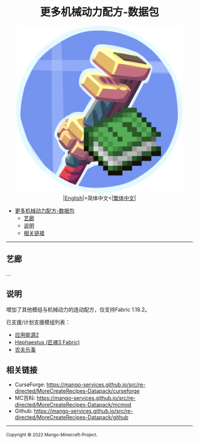 <div align="center">

# 更多机械动力配方-数据包
![icon](../img/icon/icon_450x450.png)  
|[English](../README.md)|>简体中文<|[繁体中文](./README.zho-Hant_TW.md)|

</div>

- [更多机械动力配方-数据包](#更多机械动力配方-数据包)
  - [艺廊](#艺廊)
  - [说明](#说明)
  - [相关链接](#相关链接)

---

## 艺廊

...

## 说明

增加了其他模组与机械动力的连动配方，仅支持Fabric 1.18.2。

已支援/计划支援模组列表：
- [应用能源2](https://www.mcmod.cn/class/260.html)
- [Hephaestus (匠魂3 Fabric)](https://www.mcmod.cn/class/7524.html)
- [农夫乐事](https://www.mcmod.cn/class/2820.html)

## 相关链接

- CurseForge: https://mango-services.github.io/src/re-directed/MoreCreateRecipes-Datapack/curseforge
- MC百科: https://mango-services.github.io/src/re-directed/MoreCreateRecipes-Datapack/mcmod
- Github: https://mango-services.github.io/src/re-directed/MoreCreateRecipes-Datapack/github

---

<small>Copyright © 2022 Mango-Minecraft-Project.</small>